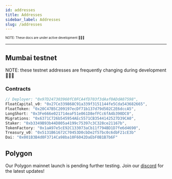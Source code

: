 ```yaml
---
id: addresses
title: Addresses
sidebar_label: Addresses
slug: /addresses
---
```


<sub><sup> NOTE: These docs are under active development 👷‍♀️👷 </sup></sub>

---

## Mumbai testnet

NOTE: these testnet addresses are frequently changing during development 👷‍♀️👷

<!-- See our contract **[Deployer address](https://explorer-mumbai.maticvigil.com/address/0x97D247303960fC0FCA4fD703f3dAaf0ADdA07598/)** to keep abreast with the latest deployments. -->

### Contracts

```javascript
// Deployer: "0x97D247303960fC0FCA4fD703f3dAaf0ADdA07598",
FloatCapital_v0: "0x27Ce339868C91a339f3151144fe5Cda543682665",
FloatToken: "0x20C47B5C209197ecDf71b137d79d502C2E6dccA5",
LongShort: "0x3Fe666e021714eaF51e061D8efFCc6fA4b390DC0",
Migrations: "0x6371C726b545954AEc5571CB3544142527D39CA0",
Staker: "0xb3349B93b44D805a4199c75397c3C328ce21167b",
TokenFactory: "0x1aA97e5cE92C133073aCb11f794BD1D7fe6d4690",
Treasury_v0: "0x5131B61672C70453D0cbDe2f57bc0c6dbF21cE3b"
Dai: "0x001B3B4d0F3714Ca98ba10F6042DaEbF0B1B7b6F"
```

<!-- ### Markets

```javascript
EthKillers Long = "0x46bf3286cd38B1cb53885Feb08ED61752946dDd8",
EthKillers Short = "0xfF76E7090c7F4645dF52562DfE7CC9504A1Ab911",
PM1 Long = "0xf1f7F7d9654F4A9d0C0c063cbE815A045F21C52C",
PM1 Short = "0xC1e97E49106ad8C80cb5F3432F98d34c9278e9D0",
PM2 Long = "0xDc24f4BD4F9dAC21aBd2e497479D18a87009Fad4",
PM2 Short = "0x75e8EEFfCe2A345aa419bE87C0bA20f8Bc2A72cD",
``` -->

## Polygon

Our Polygon mainnet launch is pending further testing.
Join our [discord](https://discord.gg/qesr2KZAhn) for the latest updates!
